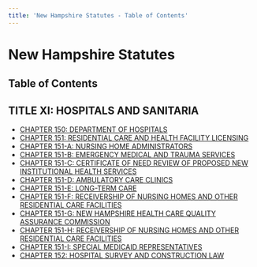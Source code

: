 ```yaml
---
title: 'New Hampshire Statutes - Table of Contents'
---
```


New Hampshire Statutes
======================

Table of Contents
-----------------

TITLE XI: HOSPITALS AND SANITARIA
---------------------------------

-   [CHAPTER 150: DEPARTMENT OF HOSPITALS](150.html)
-   [CHAPTER 151: RESIDENTIAL CARE AND HEALTH FACILITY
    LICENSING](151.html)
-   [CHAPTER 151-A: NURSING HOME ADMINISTRATORS](151-A.html)
-   [CHAPTER 151-B: EMERGENCY MEDICAL AND TRAUMA SERVICES](151-B.html)
-   [CHAPTER 151-C: CERTIFICATE OF NEED REVIEW OF PROPOSED NEW
    INSTITUTIONAL HEALTH SERVICES](151-C.html)
-   [CHAPTER 151-D: AMBULATORY CARE CLINICS](151-D.html)
-   [CHAPTER 151-E: LONG-TERM CARE](151-E.html)
-   [CHAPTER 151-F: RECEIVERSHIP OF NURSING HOMES AND OTHER RESIDENTIAL
    CARE FACILITIES](151-F.html)
-   [CHAPTER 151-G: NEW HAMPSHIRE HEALTH CARE QUALITY ASSURANCE
    COMMISSION](151-G.html)
-   [CHAPTER 151-H: RECEIVERSHIP OF NURSING HOMES AND OTHER RESIDENTIAL
    CARE FACILITIES](151-H.html)
-   [CHAPTER 151-I: SPECIAL MEDICAID REPRESENTATIVES](151-I.html)
-   [CHAPTER 152: HOSPITAL SURVEY AND CONSTRUCTION LAW](152.html)
